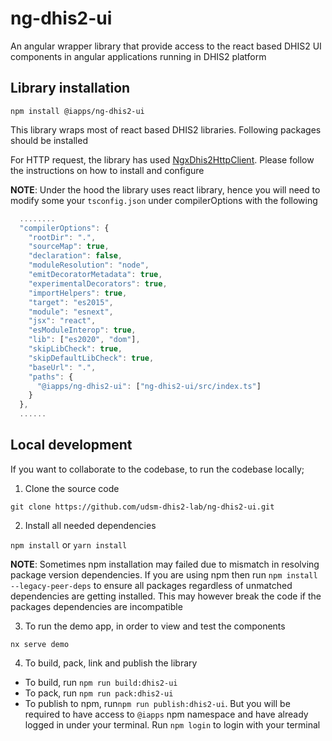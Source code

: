 # ng-dhis2-ui

An angular wrapper library that provide access to the react based DHIS2 UI components in angular applications running in DHIS2 platform

## Library installation

`npm install @iapps/ng-dhis2-ui`

This library wraps most of react based DHIS2 libraries. Following packages should be installed

<!-- TODO: List of dependencies -->

For HTTP request, the library has used [NgxDhis2HttpClient](https://www.npmjs.com/package/@iapps/ngx-dhis2-http-client). Please follow the instructions on how to install and configure

**NOTE**: Under the hood the library uses react library, hence you will need to modify some your `tsconfig.json` under compilerOptions with the following

```javascript
  ........
  "compilerOptions": {
    "rootDir": ".",
    "sourceMap": true,
    "declaration": false,
    "moduleResolution": "node",
    "emitDecoratorMetadata": true,
    "experimentalDecorators": true,
    "importHelpers": true,
    "target": "es2015",
    "module": "esnext",
    "jsx": "react",
    "esModuleInterop": true,
    "lib": ["es2020", "dom"],
    "skipLibCheck": true,
    "skipDefaultLibCheck": true,
    "baseUrl": ".",
    "paths": {
      "@iapps/ng-dhis2-ui": ["ng-dhis2-ui/src/index.ts"]
    }
  },
  ......
```

## Local development

If you want to collaborate to the codebase, to run the codebase locally;

1. Clone the source code

`git clone https://github.com/udsm-dhis2-lab/ng-dhis2-ui.git`

2. Install all needed dependencies

`npm install` or `yarn install`

**NOTE**: Sometimes npm installation may failed due to mismatch in resolving package version dependencies. If you are using npm then run `npm install --legacy-peer-deps` to ensure all packages regardless of unmatched dependencies are getting installed. This may however break the code if the packages dependencies are incompatible

3. To run the demo app, in order to view and test the components

`nx serve demo`

4. To build, pack, link and publish the library

- To build, run `npm run build:dhis2-ui`
- To pack, run `npm run pack:dhis2-ui`
- To publish to npm, run`npm run publish:dhis2-ui`. But you will be required to have access to `@iapps` npm namespace and have already logged in under your terminal. Run `npm login` to login with your terminal
